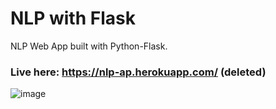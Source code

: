 # NLP with Flask

NLP Web App built with Python-Flask.

### Live here: https://nlp-ap.herokuapp.com/ (deleted)

![image](https://user-images.githubusercontent.com/11721353/204470067-839add00-6384-4736-a253-16901653dbc8.png)
